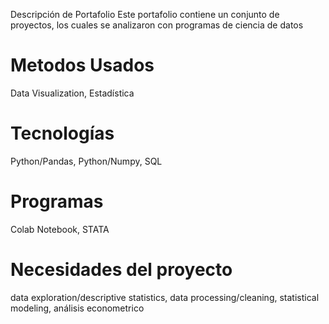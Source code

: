 Descripción de Portafolio
Este portafolio contiene un conjunto de proyectos, los cuales se analizaron con programas de ciencia de datos

# Metodos Usados
Data Visualization,
Estadística

# Tecnologías
Python/Pandas,
Python/Numpy,
SQL

# Programas
Colab Notebook,
STATA

# Necesidades del proyecto
data exploration/descriptive statistics,
data processing/cleaning,
statistical modeling,
análisis econometrico
